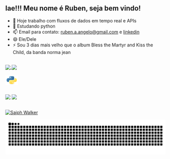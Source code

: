 ## Iae!!! Meu nome é Ruben, seja bem vindo!

- 🔭 Hoje trabalho com fluxos de dados em tempo real e APIs
- 🌱 Estudando python
- 📫 Email para contato: ruben.a.angelo@gmail.com e [linkedin](https://www.linkedin.com/in/ruben-adriel-angelo-gomes/)
- 😄 Ele/Dele
- ⚡ Sou 3 dias mais velho que o album Bless the Martyr and Kiss the Child, da banda norma jean

##

<a href="https://github.com/RubenAngelo/">
  <img height=200 align="center" src="https://github-readme-stats.vercel.app/api?username=rubenangelo&theme=neon" />
</a>
<a href="https://github.com/RubenAngelo/">
  <img height=200 align="center" src="https://github-readme-stats.vercel.app/api/top-langs?username=rubenangelo&layout=donut&theme=neon" />
</a>

<div style="display: inline_block"><br>
  <img align="center" alt="Rafa-Python" height="30" width="40" src="https://raw.githubusercontent.com/devicons/devicon/master/icons/python/python-original.svg">
</div>

  ##

<div> 
  <a href = "mailto:contatorafaballerini@gmail.com"><img src="https://img.shields.io/badge/-Gmail-%23333?style=for-the-badge&logo=gmail&logoColor=white" target="_blank"></a>
  <a href="https://www.linkedin.com/in/rafaella-ballerini-45875016a" target="_blank"><img src="https://img.shields.io/badge/-LinkedIn-%230077B5?style=for-the-badge&logo=linkedin&logoColor=white" target="_blank"></a> 
</div>

  ##

[![Saiph Walker](https://github-readme-stats.vercel.app/api/pin/?username=rubenangelo&repo=saiph_walker&theme=neon)](https://github.com/RubenAngelo/saiph_walker)

![Snake animation](https://github.com/RubenAngelo/RubenAngelo/blob/output/github-contribution-grid-snake.svg)
